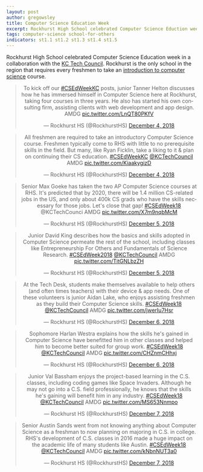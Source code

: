 ```yaml
---
layout: post
author: gregowsley
title: Computer Science Education Week
excerpt: Rockhurst High School celebrated Computer Science Eduction week in a collaboration with the KC Tech Council. Check out the student videos from the week!
tags: computer-science school-for-others
indicators: st1.1 st1.2 st1.3 st1.4 st1.5
---
```


Rockhurst High School celebrated Computer Science Education week in a collaboration with the [KC Tech Council](https://www.kctechcouncil.com/computer-science-education-week). Rockhurst is the only school in the region that requires every freshmen to take an [introduction to computer science](http://steam.rockhursths.edu/2018/09/10/Intro-to-Computer-Science-Project-Sequence.html)   course.

<center>
<blockquote class="twitter-tweet" data-lang="en"><p lang="en" dir="ltr">To kick off our <a href="https://twitter.com/hashtag/CSEdWeekKC?src=hash&amp;ref_src=twsrc%5Etfw">#CSEdWeekKC</a> posts, junior Tanner Helton discusses how he has immersed himself in Computer Science here at Rockhurst, taking four courses in three years. He also has started his own consulting firm, assisting clients with web development and app design. AMDG <a href="https://t.co/LnQT80PKfV">pic.twitter.com/LnQT80PKfV</a></p>&mdash; Rockhurst HS (@RockhurstHS) <a href="https://twitter.com/RockhurstHS/status/1070027491694112768?ref_src=twsrc%5Etfw">December 4, 2018</a></blockquote>
<script async src="https://platform.twitter.com/widgets.js" charset="utf-8"></script>

<blockquote class="twitter-tweet" data-lang="en"><p lang="en" dir="ltr">All freshmen are required to take an introductory Computer Science course. Freshmen typically come to RHS with little to no prerequisite skills in the field. But many, like Ryan Ficklin, take a liking to it &amp; plan on continuing their CS education. <a href="https://twitter.com/hashtag/CSEdWeekKC?src=hash&amp;ref_src=twsrc%5Etfw">#CSEdWeekKC</a> <a href="https://twitter.com/KCTechCouncil?ref_src=twsrc%5Etfw">@KCTechCouncil</a> AMDG <a href="https://t.co/KiaakygizD">pic.twitter.com/KiaakygizD</a></p>&mdash; Rockhurst HS (@RockhurstHS) <a href="https://twitter.com/RockhurstHS/status/1070068704845524992?ref_src=twsrc%5Etfw">December 4, 2018</a></blockquote>
<script async src="https://platform.twitter.com/widgets.js" charset="utf-8"></script>

<blockquote class="twitter-tweet" data-lang="en"><p lang="en" dir="ltr">Senior Max Goeke has taken the two AP Computer Science courses at RHS. It&#39;s predicted that by 2020, there will be 1.4 million CS-related jobs in the US, and only about 400k CS grads who have the skills necessary for those jobs. Let&#39;s close that gap! <a href="https://twitter.com/hashtag/CSEdWeek18?src=hash&amp;ref_src=twsrc%5Etfw">#CSEdWeek18</a> @KCTechCounci AMDG <a href="https://t.co/X7m9nqbMcM">pic.twitter.com/X7m9nqbMcM</a></p>&mdash; Rockhurst HS (@RockhurstHS) <a href="https://twitter.com/RockhurstHS/status/1070339652643684352?ref_src=twsrc%5Etfw">December 5, 2018</a></blockquote>
<script async src="https://platform.twitter.com/widgets.js" charset="utf-8"></script>

<blockquote class="twitter-tweet" data-lang="en"><p lang="en" dir="ltr">Junior David King describes how the basics and skills adopted in Computer Science permeate the rest of the school, including classes like Entrepreneurship For Others and Fundamentals of Science Research. <a href="https://twitter.com/hashtag/CSEdWeek2018?src=hash&amp;ref_src=twsrc%5Etfw">#CSEdWeek2018</a> <a href="https://twitter.com/KCTechCouncil?ref_src=twsrc%5Etfw">@KCTechCouncil</a> AMDG <a href="https://t.co/TitGNLbzZH">pic.twitter.com/TitGNLbzZH</a></p>&mdash; Rockhurst HS (@RockhurstHS) <a href="https://twitter.com/RockhurstHS/status/1070455295275646976?ref_src=twsrc%5Etfw">December 5, 2018</a></blockquote>
<script async src="https://platform.twitter.com/widgets.js" charset="utf-8"></script>

<blockquote class="twitter-tweet" data-lang="en"><p lang="en" dir="ltr">At the Tech Desk, students make themselves available to help others (and often times teachers) with their device &amp; app needs. One of these volunteers is junior Aidan Lake, who enjoys assisting freshmen as they build their Computer Science skills. <a href="https://twitter.com/hashtag/CSEdWeek18?src=hash&amp;ref_src=twsrc%5Etfw">#CSEdWeek18</a> <a href="https://twitter.com/KCTechCouncil?ref_src=twsrc%5Etfw">@KCTechCouncil</a> AMDG <a href="https://t.co/jwerIu7Hsr">pic.twitter.com/jwerIu7Hsr</a></p>&mdash; Rockhurst HS (@RockhurstHS) <a href="https://twitter.com/RockhurstHS/status/1070704670811832321?ref_src=twsrc%5Etfw">December 6, 2018</a></blockquote>
<script async src="https://platform.twitter.com/widgets.js" charset="utf-8"></script>

<blockquote class="twitter-tweet" data-lang="en"><p lang="en" dir="ltr">Sophomore Harlan Westra explains how the skills he&#39;s gained in Computer Science have benefitted him in other classes and helped him to become better suited for group work. <a href="https://twitter.com/hashtag/CSEdWeek18?src=hash&amp;ref_src=twsrc%5Etfw">#CSEdWeek18</a> <a href="https://twitter.com/KCTechCouncil?ref_src=twsrc%5Etfw">@KCTechCouncil</a> AMDG <a href="https://t.co/CHZnmCHhxj">pic.twitter.com/CHZnmCHhxj</a></p>&mdash; Rockhurst HS (@RockhurstHS) <a href="https://twitter.com/RockhurstHS/status/1070768531535486976?ref_src=twsrc%5Etfw">December 6, 2018</a></blockquote>
<script async src="https://platform.twitter.com/widgets.js" charset="utf-8"></script>

<blockquote class="twitter-tweet" data-lang="en"><p lang="en" dir="ltr">Junior Val Bassham enjoys the project-based learning in the C.S. classes, including coding games like Space Invaders. Although he may not go into a C.S. field professionally, he knows that the skills he&#39;s gaining will benefit him in any industry. <a href="https://twitter.com/hashtag/CSEdWeek18?src=hash&amp;ref_src=twsrc%5Etfw">#CSEdWeek18</a> <a href="https://twitter.com/KCTechCouncil?ref_src=twsrc%5Etfw">@KCTechCouncil</a>  AMDG <a href="https://t.co/MS653Nnmpo">pic.twitter.com/MS653Nnmpo</a></p>&mdash; Rockhurst HS (@RockhurstHS) <a href="https://twitter.com/RockhurstHS/status/1071055753891471361?ref_src=twsrc%5Etfw">December 7, 2018</a></blockquote>
<script async src="https://platform.twitter.com/widgets.js" charset="utf-8"></script>

<blockquote class="twitter-tweet" data-lang="en"><p lang="en" dir="ltr">Senior Austin Sands went from not knowing anything about Computer Science as a freshman to now planning on majoring in C.S. in college. RHS&#39;s development of C.S. classes in 2016 made a huge impact on the academic life of many students like Austin. <a href="https://twitter.com/hashtag/CSEdWeek18?src=hash&amp;ref_src=twsrc%5Etfw">#CSEdWeek18</a> <a href="https://twitter.com/KCTechCouncil?ref_src=twsrc%5Etfw">@KCTechCouncil</a> AMDG <a href="https://t.co/kNbnNUT3a0">pic.twitter.com/kNbnNUT3a0</a></p>&mdash; Rockhurst HS (@RockhurstHS) <a href="https://twitter.com/RockhurstHS/status/1071138257096900609?ref_src=twsrc%5Etfw">December 7, 2018</a></blockquote>
<script async src="https://platform.twitter.com/widgets.js" charset="utf-8"></script>
